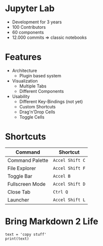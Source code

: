 # Jupyter Lab

* Development for 3 years
* 100 Contributors
* 60 components
* 12.000 commits => classic notebooks


# Features

* Architecture
    * Plugin based system
* Visualization
    * Multiple Tabs
    * Different Components
* Usability
    * Different Key-Bindings (not yet)
    * Custom Shortcuts
    * Drag'n'Drop Cells
    * Toggle Cells

# Shortcuts

Command  | Shortcut
------------- | -------------
Command Palette |`Accel Shift C`
File Explorer |`Accel Shift F`
Toggle Bar |`Accel B`
Fullscreen Mode |`Accel Shift D`
Close Tab |`Ctrl Q`
Launcher |`Accel Shift L`


# Bring Markdown 2 Life

```
text = 'copy stuff'
print(text)
```